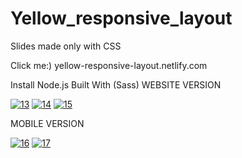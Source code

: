 # Yellow_responsive_layout
Slides made only with CSS

Click me:)  yellow-responsive-layout.netlify.com

Install Node.js
Built With
(Sass)
WEBSITE VERSION

<a href="https://ibb.co/qdD4dCT"><img src="https://i.ibb.co/qdD4dCT/13.png" alt="13" border="0"></a> 
<a href="https://ibb.co/N6wMJfk"><img src="https://i.ibb.co/N6wMJfk/14.png" alt="14" border="0"></a>
<a href="https://ibb.co/mq5tr7v"><img src="https://i.ibb.co/mq5tr7v/15.png" alt="15" border="0"></a>

MOBILE VERSION

<a href="https://ibb.co/hKbvz8T"><img src="https://i.ibb.co/hKbvz8T/16.png" alt="16" border="0"></a> 
<a href="https://ibb.co/4WwRMz7"><img src="https://i.ibb.co/4WwRMz7/17.png" alt="17" border="0"></a>

